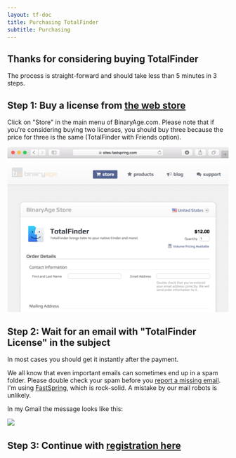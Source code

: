 ```yaml
---
layout: tf-doc
title: Purchasing TotalFinder
subtitle: Purchasing
---
```


## Thanks for considering buying TotalFinder

The process is straight-forward and should take less than 5 minutes in 3 steps.

## Step 1: Buy a license from [the web store](https://sites.fastspring.com/binaryage-store/instant/totalfinder)

Click on "Store" in the main menu of BinaryAge.com. Please note that if you're considering buying two licenses, you should buy three because the price for three is the same (TotalFinder with Friends option).

<img src="/images/web-store.png" class="doc-image" style="width: 600px">

## Step 2: Wait for an email with "TotalFinder License" in the subject

In most cases you should get it instantly after the payment.

We all know that even important emails can sometimes end up in a spam folder. Please double check your spam before you [report a missing email](mailto:support@binaryage.com?subject=Didn't%20get%20registration%20email). I'm using [FastSpring](http://fastspring.com), which is rock-solid. A mistake by our mail robots is unlikely.

In my Gmail the message looks like this:

<img src="/images/totalfinder-license-email.png" class="doc-image" style="width: 400px">

## Step 3: Continue with [registration here](/registration)